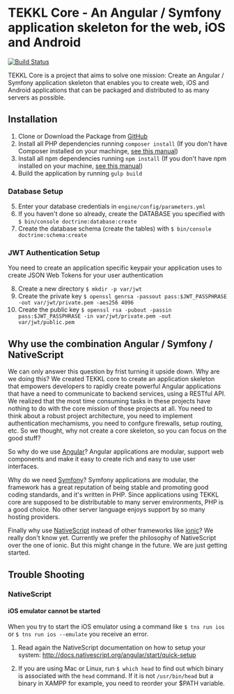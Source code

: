 TEKKL Core - An Angular / Symfony application skeleton for the web, iOS and Android
=====
[![Build Status](https://travis-ci.org/Tekkl/tekkl-core.svg?branch=master)](https://travis-ci.org/Tekkl/tekkl-core)

TEKKL Core is a project that aims to solve one mission: Create an Angular / Symfony application skeleton that enables you to create web, iOS and Android applications that can be packaged and distributed to as many servers as possible.

## Installation

1. Clone or Download the Package from [GitHub](https://github.com/Tekkl/tekkl-core)
2. Install all PHP dependencies running `composer install` (If you don't have Composer installed on your machinge, [see this manual](https://getcomposer.org/doc/00-intro.md))
3. Install all npm dependencies running `npm install` (If you don't have npm installed on your machine, [see this manual](http://blog.npmjs.org/post/85484771375/how-to-install-npm))
4. Build the application by running `gulp build`

### Database Setup

5. Enter your database credentials in `engine/config/parameters.yml`
6. If you haven't done so already, create the DATABASE you specified with `$ bin/console doctrine:database:create`
7. Create the database schema (create the tables) with `$ bin/console doctrine:schema:create`

### JWT Authentication Setup

You need to create an application specific keypair your application uses to create JSON Web Tokens for your user authentication

8. Create a new directory `$ mkdir -p var/jwt`
9. Create the private key `$ openssl genrsa -passout pass:$JWT_PASSPHRASE -out var/jwt/private.pem -aes256 4096`
10. Create the public key `$ openssl rsa -pubout -passin pass:$JWT_PASSPHRASE -in var/jwt/private.pem -out var/jwt/public.pem`

## Why use the combination Angular / Symfony / NativeScript

We can only answer this question by frist turning it upside down. Why are we doing this? We created TEKKL core to create an application skeleton that empowers developers to rapidly create powerful Angular applications that have a need to communicate to backend services, using a RESTful API. We realized that the most time consuming tasks in these projects have nothing to do with the core mission of those projects at all. You need to think about a robust project architecture, you need to implement authentication mechamisms, you need to confgure firewalls, setup routing, etc. So we thought, why not create a core skeleton, so you can focus on the good stuff?

So why do we use [Angular](https://angular.io)? Angular applications are modular, support web components and make it easy to create rich and easy to use user interfaces.

Why do we need [Symfony](http://symfony.com)? Symfony applications are modular, the framework has a great reputation of being stable and promoting good coding standards, and it's written in PHP. Since applications using TEKKL core are supposed to be distributable to many server environments, PHP is a good choice. No other server language enjoys support by so many hosting providers. 

Finally why use [NativeScript](https://www.nativescript.org) instead of other frameworks like [ionic](https://ionicframework.com/)? We really don't know yet. Currently we prefer the philosophy of NativeScript over the one of ionic. But this might change in the future. We are just getting started.

## Trouble Shooting

### NativeScript

#### iOS emulator cannot be started

When you try to start the iOS emulator using a command like `$ tns run ios` or `$ tns run ios --emulate` you receive an error.

1. Read again the NativeScript documentation on how to setup your system: http://docs.nativescript.org/angular/start/quick-setup

2. If you are using Mac or Linux, run `$ which head` to find out which binary is associated with the `head` command. If it is not `/usr/bin/head` but a binary in XAMPP for example, you need to reorder your $PATH variable.
